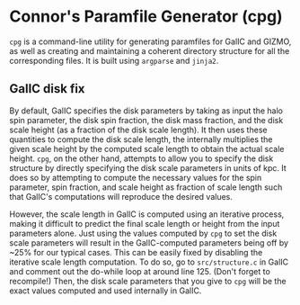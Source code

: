 # Connor's Paramfile Generator (cpg)

`cpg` is a command-line utility for generating paramfiles for GalIC and GIZMO,
as well as creating and maintaining a coherent directory structure for all the
corresponding files. It is built using `argparse` and `jinja2`.

## GalIC disk fix

By default, GalIC specifies the disk parameters by taking as input the halo spin
parameter, the disk spin fraction, the disk mass fraction, and the disk scale
height (as a fraction of the disk scale length). It then uses these quantities
to compute the disk scale length, the internally multiplies the given scale
height by the computed scale length to obtain the actual scale height. `cpg`, on
the other hand, attempts to allow you to specify the disk structure by directly
specifying the disk scale parameters in units of kpc. It does so by attempting
to compute the necessary values for the spin parameter, spin fraction, and scale
height as fraction of scale length such that GalIC's computations will reproduce
the desired values. 

However, the scale length in GalIC is computed using an iterative process,
making it difficult to predict the final scale length or height from the input
parameters alone. Just using the values computed by `cpg` to set the disk scale
parameters will result in the GalIC-computed parameters being off by ~25% for
our typical cases. This can be easily fixed by disabling the iterative scale
length computation. To do so, go to `src/structure.c` in GalIC and comment out
the do-while loop at around line 125. (Don't forget to recompile!) Then, the
disk scale parameters that you give to `cpg` will be the exact values computed
and used internally in GalIC.

